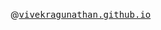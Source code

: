 
@<a href="https://vivekragunathan.github.io" target="_blank" style="font-family: monospace;">vivekragunathan.github.io</a>
